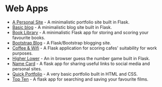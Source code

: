 # Web Apps

- [A Personal Site](https://github.com/Steven-Klavins/Python-Bootcamp-2022/tree/main/Web%20Apps/a-personal-site) - A
  minimalistic portfolio site built in Flask.
- [Basic blog](https://github.com/Steven-Klavins/Python-Bootcamp-2022/tree/main/Web%20Apps/basic-blog) - A minimalistic
  blog site built in Flask.
- [Book Library](https://github.com/Steven-Klavins/Python-Bootcamp-2022/tree/main/Web%20Apps/book-library) - A minimalistic Flask app for storing and scoring your favourite books.
- [Bootstrap Blog](https://github.com/Steven-Klavins/Python-Bootcamp-2022/tree/main/Web%20Apps/bootstrap-blog) - A Flask/Bootstrap blogging site.
- [Coffee & Wifi](https://github.com/Steven-Klavins/Python-Bootcamp-2022/tree/main/Web%20Apps/coffee-and-wifi) - A Flask application for scoring cafes' suitability for work purposes. 
- [Higher Lower](https://github.com/Steven-Klavins/Python-Bootcamp-2022/tree/main/Web%20Apps/higher-lower) - An in
  browser guess the number game built in Flask.
- [Name Card](https://github.com/Steven-Klavins/Python-Bootcamp-2022/tree/main/Web%20Apps/name-card) - A flask app for
  sharing useful links to social media and personal sites.
- [Quick Portfolio](https://github.com/Steven-Klavins/Python-Bootcamp-2022/tree/main/Web%20Apps/quick-portfolio) - A
  very basic portfolio built in HTML and CSS.
- [Top Ten](https://github.com/Steven-Klavins/Python-Bootcamp-2022/tree/main/Web%20Apps/top-ten) - A flask app for searching and saving your favourite films. 
